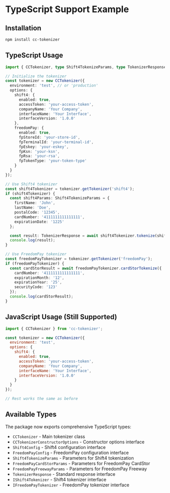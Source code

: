 # TypeScript Support Example

## Installation

```bash
npm install cc-tokenizer
```

## TypeScript Usage

```typescript
import { CCTokenizer, type Shift4TokenizeParams, type TokenizerResponse } from 'cc-tokenizer';

// Initialize the tokenizer
const tokenizer = new CCTokenizer({
  environment: 'test', // or 'production'
  options: {
    shift4: {
      enabled: true,
      accessToken: 'your-access-token',
      companyName: 'Your Company',
      interfaceName: 'Your Interface',
      interfaceVersion: '1.0.0'
    },
    freedomPay: {
      enabled: true,
      fpStoreId: 'your-store-id',
      fpTerminalId: 'your-terminal-id',
      fpEskey: 'your-eskey',
      fpKsn: 'your-ksn',
      fpRsa: 'your-rsa',
      fpTokenType: 'your-token-type'
    }
  }
});

// Use Shift4 tokenizer
const shift4Tokenizer = tokenizer.getTokenizer('shift4');
if (shift4Tokenizer) {
  const shift4Params: Shift4TokenizeParams = {
    firstName: 'John',
    lastName: 'Doe',
    postalCode: '12345',
    cardNumber: '4111111111111111',
    expirationDate: '1225'
  };

  const result: TokenizerResponse = await shift4Tokenizer.tokenize(shift4Params);
  console.log(result);
}

// Use FreedomPay tokenizer
const freedomPayTokenizer = tokenizer.getTokenizer('freedomPay');
if (freedomPayTokenizer) {
  const cardStorResult = await freedomPayTokenizer.cardStorTokenize({
    cardNumber: '4111111111111111',
    expirationMonth: '12',
    expirationYear: '25',
    securityCode: '123'
  });
  console.log(cardStorResult);
}
```

## JavaScript Usage (Still Supported)

```javascript
import { CCTokenizer } from 'cc-tokenizer';

const tokenizer = new CCTokenizer({
  environment: 'test',
  options: {
    shift4: {
      enabled: true,
      accessToken: 'your-access-token',
      companyName: 'Your Company',
      interfaceName: 'Your Interface',
      interfaceVersion: '1.0.0'
    }
  }
});

// Rest works the same as before
```

## Available Types

The package now exports comprehensive TypeScript types:

- `CCTokenizer` - Main tokenizer class
- `CCTokenizerConstructorOptions` - Constructor options interface
- `Shift4Config` - Shift4 configuration interface
- `FreedomPayConfig` - FreedomPay configuration interface
- `Shift4TokenizeParams` - Parameters for Shift4 tokenization
- `FreedomPayCardStorParams` - Parameters for FreedomPay CardStor
- `FreedomPayFreewayParams` - Parameters for FreedomPay Freeway
- `TokenizerResponse` - Standard response interface
- `IShift4Tokenizer` - Shift4 tokenizer interface
- `IFreedomPayTokenizer` - FreedomPay tokenizer interface
